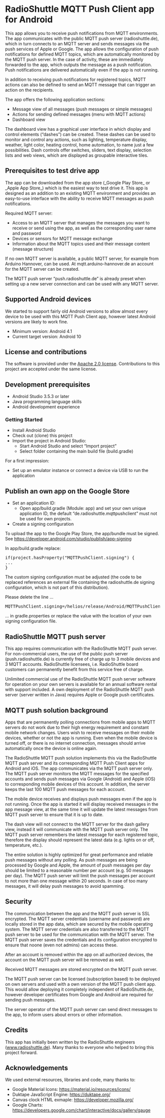 # RadioShuttle MQTT Push Client app for Android

This app allows you to receive push notifications from MQTT environments. The app communicates with the public MQTT push server (radioshuttle.de), which in turn connects to an MQTT server and sends messages via the push services of Apple or Google. The app allows the configuration of push notifications for defined MQTT topics, which are automatically monitored by the MQTT push server. In the case of activity, these are immediately forwarded to the app, which outputs the message as a push notification. Push notifications are delivered automatically even if the app is not running.

In addition to receiving push notifications for registered topics, MQTT actions can also be defined to send an MQTT message that can trigger an action on the recipients.

The app offers the following application sections:

* Message view of all messages (push messages or simple messages)
* Actions for sending defined messages (menu with MQTT actions)
* Dashboard view

The dashboard view has a graphical user interface in which display and control elements (“dashes”) can be created. These dashes can be used to monitor and control any actions, such as lighting, temperature display, weather, light color, heating control, home automation, to name just a few possibilities. Dash controls offer switches, sliders, text display, selection lists and web views, which are displayed as groupable interactive tiles.

## Prerequisites to test drive app
<TODO App Icon>
The app can be downloaded from the app store (_Google Play Store_ or _Apple App Store_) which is the easiest way to test drive it. This app is designed as an addition to an existing MQTT environment and provides an easy-to-use interface with the ability to receive MQTT messages as push notifications.


Required MQTT server:

* Access to an MQTT server that manages the messages you want to receive or send using the app, as well as the corresponding user name and password
* Devices or sensors for MQTT message exchange
* Information about the MQTT topics used and their message content (message structure)

If no own MQTT server is available, a public MQTT server, for example from Arduino Hannover, can be used. At mqtt.arduino-hannover.de an account for the MQTT server can be created.

The MQTT push server “push.radioshuttle.de” is already preset when setting up a new server connection and can be used with any MQTT server.


## Supported Android devices
We started to support fairly old Android versions to allow almost every device to be used with this MQTT Push Client app, however latest Android versions are likely to work fine.
* Minimum version: Android 4.1
* Current target version: Android 10


## License and contributions
The software is provided under the [Apache 2.0 license](docs/LICENSE-apache-2.0.txt). Contributions to this project are accepted under the same license.

## Development prerequisites
* Android Studio 3.5.3 or later
* Java programming language skills
* Android development experience

### Getting Started
* Install Android Studio
* Check out (clone) this project
* Import the project in Android Studio: 
  * Start Android Studio and select “Import project”
  * Select folder containing the main build file (build.gradle)

For a first impression:
* Set up an emulator instance or connect a device via USB to run the application

## Publish an own app on the Google Store
* Set an application ID:
  * Open app/build.gradle (Module: app) and set your own unique application ID, the default   “de.radioshuttle.mqttpushclient” must not be used for own projects.
* Create a signing configuration

To upload the app to the Google Play Store, the app/bundle must be signed. See https://developer.android.com/studio/publish/app-signing

In app/build.gradle replace:
<pre>
if(project.hasProperty("MQTTPushClient.signing") {
...
}
</pre>
The custom signing configuration must be adjusted (the code to be replaced references an external 
file containing the radioshuttle.de signing configuration, which is not part of this 
distribution). 

Please delete the line …
<pre>
MQTTPushClient.signing=/helios/release/Android/MQTTPushClient/
</pre>
… in gradle.properties or replace the value with the location of your own
signing configuration file.


## RadioShuttle MQTT push server
This app requires communication with the RadioShuttle MQTT push server. For non-commercial users, the use of the public push server (push.radioshuttle.de) is currently free of charge up to 3 mobile devices and 3 MQTT accounts.
RadioShuttle licensees, i.e. RadioShuttle board customers can permanently benefit from this service free of charge.

Unlimited commercial use of the RadioShuttle MQTT push server software for operation on your own servers is available for an annual software rental with support included. A own deployment of the RadioShuttle MQTT push server (server written in Java) requires Apple or Google push certificates.

## MQTT push solution background
Apps that are permanently polling connections from mobile apps to MQTT servers do not work due to their high energy requirement and constant mobile network changes. Users wish to receive messages on their mobile devices, whether or not the app is running. Even when the mobile device is turned off, or there is no internet connection, messages should arrive automatically once the device is online again.

The RadioShuttle MQTT push solution implements this via the RadioShuttle MQTT push server and its corresponding MQTT Push Client apps for Android and iOS. The app communicates via the MQTT push server only. The MQTT push server monitors the MQTT messages for the specified accounts and sends push messages via Google (Android) and Apple (iOS) to corresponding mobile devices of this account. In addition, the server keeps the last 100 MQTT push messages for each account.

The mobile device receives and displays push messages even if the app is not running. Once the app is started it will display received messages in the app message view, at the same time it will update the latest messages from MQTT push server to ensure that it is up to date.

The dash view will not connect to the MQTT server for the dash gallery view, instead it will communicate with the MQTT push server only. The MQTT push server remembers the latest message for each registered topic, therefore the display should represent the latest data (e.g. lights on or off, temperature, etc.).

The entire solution is highly optimized for great performance and reliable push messages without any polling. As push messages are being processed by Google and Apple, the amount of push messages per day should be limited to a reasonable number per account (e.g. 50 messages per day). The MQTT push server will limit the push messages per account to not more than one message within 20 seconds. In case of too many messages, it will delay push messages to avoid spamming.

## Security
The communication between the app and the MQTT push server is SSL encrypted. The MQTT server credentials (username and password) are locally stored in the app data, which are secured by the mobile operating system. The MQTT server credentials are also transferred to the MQTT push server to be used for the communication with the MQTT server. The MQTT push server saves the credentials and its configuration encrypted to ensure that noone (even not admins) can access these.

After an account is removed within the app on all authorized devices, the account on the MQTT push server will be removed as well.

Received MQTT messages are stored encrypted on the MQTT push server.

The MQTT push server can be licensed (subscription based) to be deployed on own servers and used with a own version of the MQTT push client app. This would allow deploying it completely independent of RadioShuttle.de, however developer certificates from Google and Android are required for sending push messages.

The server operator of the MQTT push server can send direct messages to the app, to inform users about errors or other information.

## Credits
This app has initially been written by the RadioShuttle engineers (www.radioshuttle.de). Many thanks to everyone who helped to bring this project forward.

## Acknowledgements
We used external resources, libraries and code, many thanks to:
* Google Material Icons: https://material.io/resources/icons/
* Duktape JavaScript Engine: https://duktape.org/
* Canvas clock HTML exmaple: https://developer.mozilla.org/
* Google Charts: https://developers.google.com/chart/interactive/docs/gallery/gauge
